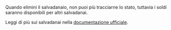Quando elimini il salvadanaio, non puoi più tracciarne lo stato, tuttavia i soldi saranno disponibili per altri salvadanai.

Leggi di più sui salvadanai nella [documentazione ufficiale](https://docs.firefly-iii.org/advanced-concepts/piggies).